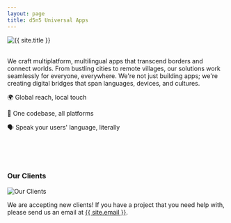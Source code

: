 ```yaml
---
layout: page
title: d5n5 Universal Apps
---
```


<div class="container">
  <img src="{{ site.baseurl }}/assets/d5n5-logo-full.png" alt="{{ site.title }}" />
</div>
<br />

We craft multiplatform, multilingual apps that transcend borders and connect worlds. From bustling cities to remote villages, our solutions work seamlessly for everyone, everywhere. We're not just building apps; we're creating digital bridges that span languages, devices, and cultures.

🌍 Global reach, local touch

📱 One codebase, all platforms

🗣️ Speak your users' language, literally

<br /><br /><br />

### Our Clients

<img src="{{ site.baseurl }}/assets/clients.png" alt="Our Clients" />

<p class="message">
  We are accepting new clients! If you have a project that you need help with, please send us an email at <a href="mailto:{{ site.email }}">{{ site.email }}</a>.
</p>
